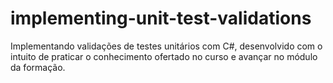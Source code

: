 # implementing-unit-test-validations
 Implementando validações de testes unitários com C#, desenvolvido com o intuito de praticar o conhecimento ofertado no curso e avançar no módulo da formação.
